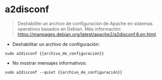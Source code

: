 # a2disconf

> Deshabilite un archivo de configuración de Apache en sistemas operativos basados en Debian.
> Más información: <https://manpages.debian.org/latest/apache2/a2disconf.8.en.html>.

- Deshabilitar un archivo de configuración:

`sudo a2disconf {{archivo_de_configuración}}`

- No mostrar mensajes informativos:

`sudo a2disconf --quiet {{archivo_de_configuración}}`
